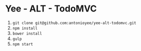 # Yee - ALT - TodoMVC

1. `git clone git@github.com:antonioyee/yee-alt-todomvc.git`
2. `npm install`
3. `bower install`
4. `gulp`
5. `npm start`
